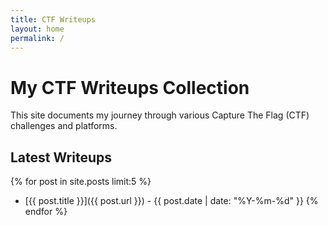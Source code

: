```yaml
---
title: CTF Writeups
layout: home
permalink: /
---
```


# My CTF Writeups Collection

This site documents my journey through various Capture The Flag (CTF) challenges and platforms.

## Latest Writeups

{% for post in site.posts limit:5 %}

- [{{ post.title }}]({{ post.url }}) - {{ post.date | date: "%Y-%m-%d" }}
  {% endfor %}
